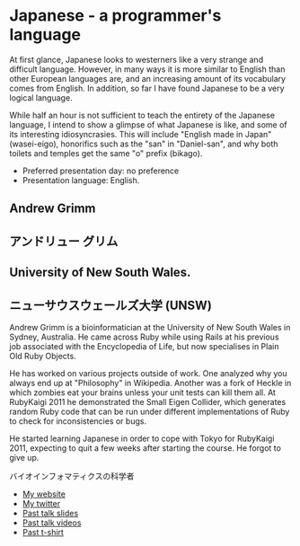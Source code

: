 # Japanese - a programmer's language

At first glance, Japanese looks to westerners like a very strange and difficult language. However, in many ways it is more similar to English than other European languages are, and an increasing amount of its vocabulary comes from English. In addition, so far I have found Japanese to be a very logical language.

While half an hour is not sufficient to teach the entirety of the Japanese language, I intend to show a glimpse of what Japanese is like, and some of its interesting idiosyncrasies. This will include "English made in Japan" (wasei-eigo), honorifics such as the "san" in "Daniel-san", and why both toilets and temples get the same "o" prefix (bikago).

- Preferred presentation day: no preference
- Presentation language: English.

## Andrew Grimm
## アンドリュー グリム

## University of New South Wales.
## ニューサウスウェールズ大学 (UNSW)

Andrew Grimm is a bioinformatician at the University of New South Wales in Sydney, Australia. He came across Ruby while using Rails at his previous job associated with the Encyclopedia of Life, but now specialises in Plain Old Ruby Objects.

He has worked on various projects outside of work. One analyzed why you always end up at "Philosophy" in Wikipedia. Another was a fork of Heckle in which zombies eat your brains unless your unit tests can kill them all. At RubyKaigi 2011 he demonstrated the Small Eigen Collider, which generates random Ruby code that can be run under different implementations of Ruby to check for inconsistencies or bugs.

He started learning Japanese in order to cope with Tokyo for RubyKaigi 2011, expecting to quit a few weeks after starting the course. He forgot to give up.

バイオインフォマティクスの科学者

- [My website](https://andrewjgrimm.wordpress.com/)
- [My twitter](https://twitter.com/#!/andrewjgrimm)
- [Past talk slides](http://www.slideshare.net/agrimm)
- [Past talk videos](https://vimeo.com/channels/332579)
- [Past t-shirt](http://www.zazzle.com/small_eigen_collider_japanese_and_english_text_tshirt-235235813665782515)
